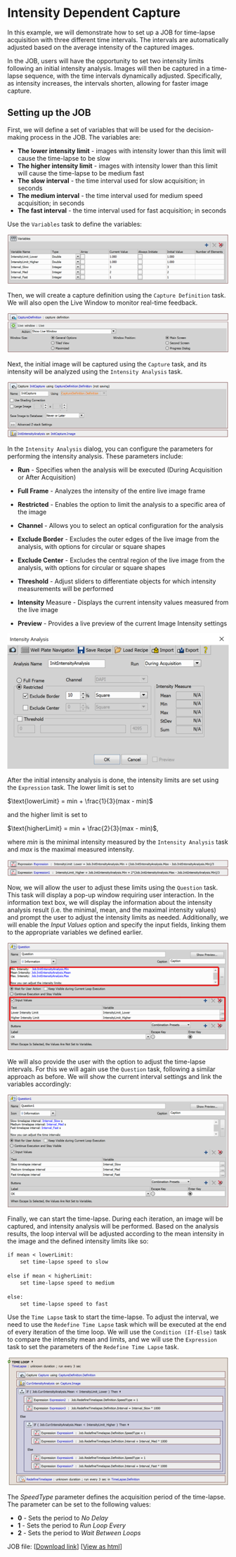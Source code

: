 # Intensity Dependent Capture

In this example, we will demonstrate how to set up a JOB for time-lapse acquisition with three different time intervals. The intervals are automatically adjusted based on the average intensity of the captured images.

In the JOB, users will have the opportunity to set two intensity limits following an initial intensity analysis. Images will then be captured in a time-lapse sequence, with the time intervals dynamically adjusted. Specifically, as intensity increases, the intervals shorten, allowing for faster image capture.


## Setting up the JOB

First, we will define a set of variables that will be used for the decision-making process in the JOB. The variables are:

- **The lower intensity limit** - images with intensity lower than this limit will cause the time-lapse to be slow
- **The higher intensity limit** - images with intensity lower than this limit will cause the time-lapse to be medium fast
- **The slow interval** - the time interval used for slow acquisition; in seconds
- **The medium interval** - the time interval used for medium speed acquisition; in seconds
- **The fast interval** - the time interval used for fast acquisition; in seconds

Use the `Variables` task to define the variables:

![Variables Task](../26-Intensity_dependent_capture/images/variables_task.png)


Then, we will create a capture definition using the `Capture Definition` task. We will also open the Live Window to monitor real-time feedback. 

![CD and Live Tasks](../26-Intensity_dependent_capture/images/cd_and_live.png)

Next, the initial image will be captured using the `Capture` task, and its intensity will be analyzed using the `Intensity Analysis` task.

![Capture and Analyis Tasks](../26-Intensity_dependent_capture/images/capture_and_analysis.png)

In the `Intensity Analysis` dialog, you can configure the parameters for performing the intensity analysis. These parameters include:

- **Run** - Specifies when the analysis will be executed (During Acquisition or After Acquisition)

- **Full Frame** - Analyzes the intensity of the entire live image frame

- **Restricted** - Enables the option to limit the analysis to a specific area of the image

- **Channel** - Allows you to select an optical configuration for the analysis

- **Exclude Border** - Excludes the outer edges of the live image from the analysis, with options for circular or square shapes

- **Exclude Center** - Excludes the central region of the live image from the analysis, with options for circular or square shapes

- **Threshold** - Adjust sliders to differentiate objects for which intensity measurements will be performed

- **Intensity** Measure - Displays the current intensity values measured from the live image

- **Preview** - Provides a live preview of the current Image Intensity settings

![Intensity Analyis Dialog](../26-Intensity_dependent_capture/images/intensity_analysis_dialog.png)


After the initial intensity analysis is done, the intensity limits are set using the `Expression` task. The lower limit is set to 

$\text{lowerLimit} = min + \frac{1}{3}(max - min)$

and the higher limit is set to 

$\text{higherLimit} = min + \frac{2}{3}(max - min)$, 

where $min$ is the minimal intensity measured by the `Intensity Analysis` task and $max$ is the maximal measured intensity.

![Limit Expression Tasks](../26-Intensity_dependent_capture/images/limits_expression_tasks.png)

Now, we will allow the user to adjust these limits using the `Question` task. This task will display a pop-up window requiring user interaction. In the information text box, we will display the information about the intensity analysis result (i.e. the minimal, mean, and the maximal intensity values) and prompt the user to adjust the intensity limits as needed. Additionally, we will enable the *Input Values* option and specify the input fields, linking them to the appropriate variables we defined earlier.


![Limits Question Task](../26-Intensity_dependent_capture/images/limits_question_highlighted_task.png)

We will also provide the user with the option to adjust the time-lapse intervals. For this we will again use the `Question` task, following a similar approach as before. We will show the current interval settings and link the variables accordingly:

![Intervals Question Task](../26-Intensity_dependent_capture/images/intervals_question_task.png)

Finally, we can start the time-lapse. During each iteration, an image will be captured, and intensity analysis will be performed. Based on the analysis results, the loop interval will be adjusted according to the mean intensity in the image and the defined intensity limits like so:

    if mean < lowerLimit:
        set time-lapse speed to slow

    else if mean < higherLimit:
        set time-lapse speed to medium

    else:
        set time-lapse speed to fast


Use the `Time Lapse` task to start the time-lapse. To adjust the interval, we need to use the `Redefine Time Lapse` task which will be executed at the end of every iteration of the time loop. We will use the `Condition (If-Else)` task to compare the intensity mean and limits, and we will use the `Expression` task to set the parameters of the `Redefine Time Lapse` task.


![Time Loop](../26-Intensity_dependent_capture/images/time_loop.png)

The *SpeedType* parameter defines the acquisition period of the time-lapse. The parameter can be set to the following values:

- **0** - Sets the period to *No Delay*
- **1** - Sets the period to *Run Loop Every*
- **2** - Sets the period to *Wait Between Loops*

JOB file: [[Download link](https://laboratory-imaging.github.io/JOBS-examples/NIS_v6.10/26-Intensity_dependent_capture/26-IntensityDependentCapture.bin)] [[View as html](https://laboratory-imaging.github.io/JOBS-examples/NIS_v6.10/26-Intensity_dependent_capture/26-IntensityDependentCapture.html)]